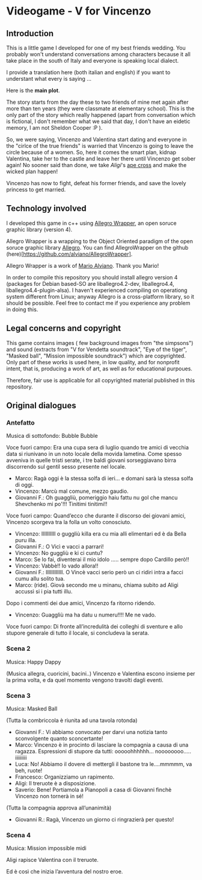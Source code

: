 # Videogame - V for Vincenzo

## Introduction

This is a little game I developed for one of my best friends wedding. You probably won't understand conversations among
characters because it all take place in the south of Italy and everyone is speaking local dialect.

I provide a translation here (both italian and english) if you want to understant what every is saying ... 

Here is the **main plot**.

The story starts from the day these to two friends of mine met again after more than ten years (they were classmate at elementary school). This is the only part of the story which really happened (apart from conversation which is fictional, I don't remember what we said that day, I don't have an eidetic memory, I am not Sheldon Cooper :P ).

So, we were saying, Vincenzo and Valentina start dating and everyone in the "cirlce of the true friends" is warried that Vincenzo is going to leave the circle because of a women. So, here it comes the smart plan, kidnap Valentina, take her to the castle and leave her there until Vincenzo get sober again!
No sooner said than done, we take _Aligi_'s [ape cross](http://en.wikipedia.org/wiki/Piaggio_Ape) and make the wicked plan happen!

Vincenzo has now to fight, defeat his former friends, and save the lovely princess to get married.

## Technology involved

I developed this game in c++ using [Allegro Wrapper](http://alviano.net/2013/05/14/allegro-wrapper/), an open soruce graphic library (version 4).

Allegro Wrapper is a wrapping to the Object Oriented paradigm of the open soruce graphic library [Allegro](https://www.allegro.cc/). You can find AllegroWrapper on the github (here)[https://github.com/alviano/AllegroWrapper].

Allegro Wrapper is a work of [Mario Alviano](http://alviano.net/about/). Thank you Mario!

In order to compile this repository you should install allegro version 4 (packages for Debian based-SO are
liballegro4.2-dev, liballegro4.4, liballegro4.4-plugin-alsa). I haven't experienced compiling on operationg system different from Linux; anyway Allegro is a cross-platform library, so it should be possible.
Feel free to contact me if you experience any problem in doing this.


## Legal concerns and copyright

This game contains images ( few background images from "the simpsons") and sound (extracts from "V for Vendetta soundtrack", "Eye of the tiger", "Masked ball", "Mission impossible soundtrack") which are copyrighted. Only part of these works is used here, in low quality, and for nonprofit intent, that is, producing a work of art, as well as for educational purpoues.

Therefore, fair use is applicable for all copyrighted material published in this repository.

## Original dialogues


### Antefatto

Musica di sottofondo: Bubble Bubble

Voce fuori campo: Era una cupa sera di luglio quando tre amici di vecchia data si riunivano in un noto locale della movida lametina. Come spesso avveniva in quelle tristi serate, i tre baldi giovani sorseggiavano birra discorrendo sul gentil sesso presente nel locale.

- Marco: Ragà oggi è la stessa solfa di ieri... e domani sarà la stessa solfa di oggi.
- Vincenzo: Marcù mal comune, mezzo gaudio.
- Giovanni F.: Oh guaggliù, pomeriggio haiu fattu nu gol che mancu Shevchenko mi po'!!! Tinitimi tinitimi!!

Voce fuori campo: Quand’ecco che durante il discorso dei giovani amici, Vincenzo scorgeva tra la folla un volto conosciuto.

 - Vincenzo: IIIIIIIIII o guggliù killa era cu mia alli elimentari ed è da Bella puru illa.
 - Giovanni F.: O Vicì e vacci a parrari!
 - Vincenzo: No guggliù e ki ci cuntu?
 - Marco: Se lo fai, diventerai il mio idolo ….. sempre dopo Cardillo però!!
 - Vincenzo: Vabbè!! Io vado allora!!
 - Giovanni F.: IIIIIIIIIIII. O Vincè vacci serio però un ci ridiri intra a facci cumu allu solito tua.
 - Marco: (ride). Giovà secondo me u minanu, chiama subito ad Aligi accussì si i pia tutti illu.

Dopo i commenti dei due amici, Vincenzo fa ritorno ridendo.

 - Vincenzo: Guaggliù ma ha datu u numeru!!!! Me ne vado.

Voce fuori campo: Di fronte all’incredulità dei colleghi di sventure e allo stupore generale di tutto il locale, si concludeva la serata.

### Scena 2

Musica: Happy Dappy

(Musica allegra, cuoricini, bacini..)
Vincenzo e Valentina escono insieme per la prima volta, e da quel momento vengono travolti dagli eventi.

### Scena 3

Musica: Masked Ball

(Tutta la combriccola è riunita ad una tavola rotonda)

 - Giovanni F.: Vi abbiamo convocato per darvi una notizia tanto sconvolgente quanto sconcertante!
 - Marco: Vincenzo è in procinto di lasciare la compagnia a causa di una ragazza.
Espressioni di stupore da tutti: ooooohhhhhh... noooooooo..... iiiiiiiii
 - Luca: No! Abbiamo il dovere di mettergli il bastone tra le....mmmmm, va beh, ruote!
 - Francesco: Organizziamo un rapimento. 
 - Aligi: Il treruote è a disposizione.
 - Saverio: Bene! Portiamola a Pianopoli a casa di Giovanni finchè Vincenzo non tornerà in sé!

(Tutta la compagnia approva all’unanimità)

 - Giovanni R.: Ragà, Vincenzo un giorno ci ringrazierà per questo!

### Scena 4

Musica: Mission impossible midi

Aligi rapisce Valentina con il treruote.

Ed è così che inizia l’avventura del nostro eroe.
